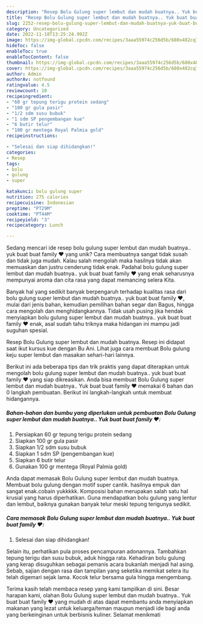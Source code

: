 ```yaml
---
description: "Resep Bolu Gulung super lembut dan mudah buatnya.. Yuk buat buat family ❤️ yang Lezat Sekali"
title: "Resep Bolu Gulung super lembut dan mudah buatnya.. Yuk buat buat family ❤️ yang Lezat Sekali"
slug: 2252-resep-bolu-gulung-super-lembut-dan-mudah-buatnya-yuk-buat-buat-family-yang-lezat-sekali
category: Uncategorized
date: 2022-11-18T13:25:24.992Z
image: https://img-global.cpcdn.com/recipes/3aaa55974c256d5b/680x482cq70/bolu-gulung-super-lembut-dan-mudah-buatnya-yuk-buat-buat-family-foto-resep-utama.jpg
hideToc: false
enableToc: true
enableTocContent: false
thumbnail: https://img-global.cpcdn.com/recipes/3aaa55974c256d5b/680x482cq70/bolu-gulung-super-lembut-dan-mudah-buatnya-yuk-buat-buat-family-foto-resep-utama.jpg
cover: https://img-global.cpcdn.com/recipes/3aaa55974c256d5b/680x482cq70/bolu-gulung-super-lembut-dan-mudah-buatnya-yuk-buat-buat-family-foto-resep-utama.jpg
author: Admin
authorAv: notfound
ratingvalue: 4.5
reviewcount: 10
recipeingredient:
- "60 gr tepung terigu protein sedang"
- "100 gr gula pasir"
- "1/2 sdm susu bubuk"
- "1 sdm SP pengembangan kue"
- "6 butir telur"
- "100 gr mentega Royal Palmia gold"
recipeinstructions:

- "Selesai dan siap dihidangkan!"
categories:
- Resep
tags:
- bolu
- gulung
- super

katakunci: bolu gulung super 
nutrition: 275 calories
recipecuisine: Indonesian
preptime: "PT29M"
cooktime: "PT44M"
recipeyield: "3"
recipecategory: Lunch

---
```





Sedang mencari ide resep bolu gulung super lembut dan mudah buatnya.. yuk buat buat family ❤️ yang unik? Cara membuatnya sangat tidak susah dan tidak juga mudah. Kalau salah mengolah maka hasilnya tidak akan memuaskan dan justru cenderung tidak enak. Padahal bolu gulung super lembut dan mudah buatnya.. yuk buat buat family ❤️ yang enak seharusnya mempunyai aroma dan cita rasa yang dapat memancing selera Kita.





Banyak hal yang sedikit banyak berpengaruh terhadap kualitas rasa dari bolu gulung super lembut dan mudah buatnya.. yuk buat buat family ❤️, mulai dari jenis bahan, kemudian pemilihan bahan segar dan Bagus, hingga cara mengolah dan menghidangkannya. Tidak usah pusing jika hendak menyiapkan bolu gulung super lembut dan mudah buatnya.. yuk buat buat family ❤️ enak,      asal sudah tahu triknya maka hidangan ini mampu jadi suguhan spesial.














Resep Bolu Gulung super lembut dan mudah buatnya. Resep ini didapat saat ikut kursus kue dengan Bu Ani. Lihat juga cara membuat Bolu gulung keju super lembut dan masakan sehari-hari lainnya.






Berikut ini ada beberapa tips dan trik praktis yang dapat diterapkan untuk mengolah bolu gulung super lembut dan mudah buatnya.. yuk buat buat family ❤️ yang siap dikreasikan. Anda bisa membuat Bolu Gulung super lembut dan mudah buatnya.. Yuk buat buat family ❤️ memakai 6 bahan dan 0 langkah pembuatan. Berikut ini langkah-langkah untuk membuat hidangannya.

<!--inarticleads1-->

##### Bahan-bahan dan bumbu yang diperlukan untuk pembuatan Bolu Gulung super lembut dan mudah buatnya.. Yuk buat buat family ❤️:

1. Persiapkan 60 gr tepung terigu protein sedang
1. Siapkan 100 gr gula pasir
1. Siapkan 1/2 sdm susu bubuk
1. Siapkan 1 sdm SP (pengembangan kue)
1. Siapkan 6 butir telur
1. Gunakan 100 gr mentega (Royal Palmia gold)


Anda dapat memasak Bolu Gulung super lembut dan mudah buatnya. Membuat bolu gulung dengan motif super cantik. hasilnya empuk dan sangat enak.cobain yukkkkk. Komposisi bahan merupakan salah satu hal krusial yang harus diperhatikan. Guna mendapatkan bolu gulung yang lentur dan lembut, baiknya gunakan banyak telur meski tepung terigunya sedikit. 

<!--inarticleads2-->

##### Cara memasak Bolu Gulung super lembut dan mudah buatnya.. Yuk buat buat family ❤️:


1. Selesai dan siap dihidangkan!

Selain itu, perhatikan pula proses pencampuran adonannya. Tambahkan tepung terigu dan susu bubuk, aduk hingga rata. Kehadiran bolu gulung yang kerap disuguhkan sebagai pemanis acara bukanlah menjadi hal asing. Sebab, sajian dengan rasa dan tampilan yang seketika memikat selera itu telah digemari sejak lama. Kocok telur bersama gula hingga mengembang. 

Terima kasih telah membaca resep yang kami tampilkan di sini. Besar harapan kami, olahan Bolu Gulung super lembut dan mudah buatnya.. Yuk buat buat family ❤️ yang mudah di atas dapat membantu anda menyiapkan makanan yang lezat untuk keluarga/teman maupun menjadi ide bagi anda yang berkeinginan untuk berbisnis kuliner. Selamat menikmati
